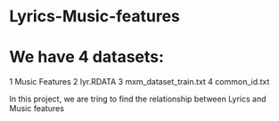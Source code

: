 # Lyrics-Music-features

# We have 4 datasets:
1 Music Features
2 lyr.RDATA
3 mxm_dataset_train.txt
4 common_id.txt

In this project, we are tring to find the relationship between Lyrics and Music features


